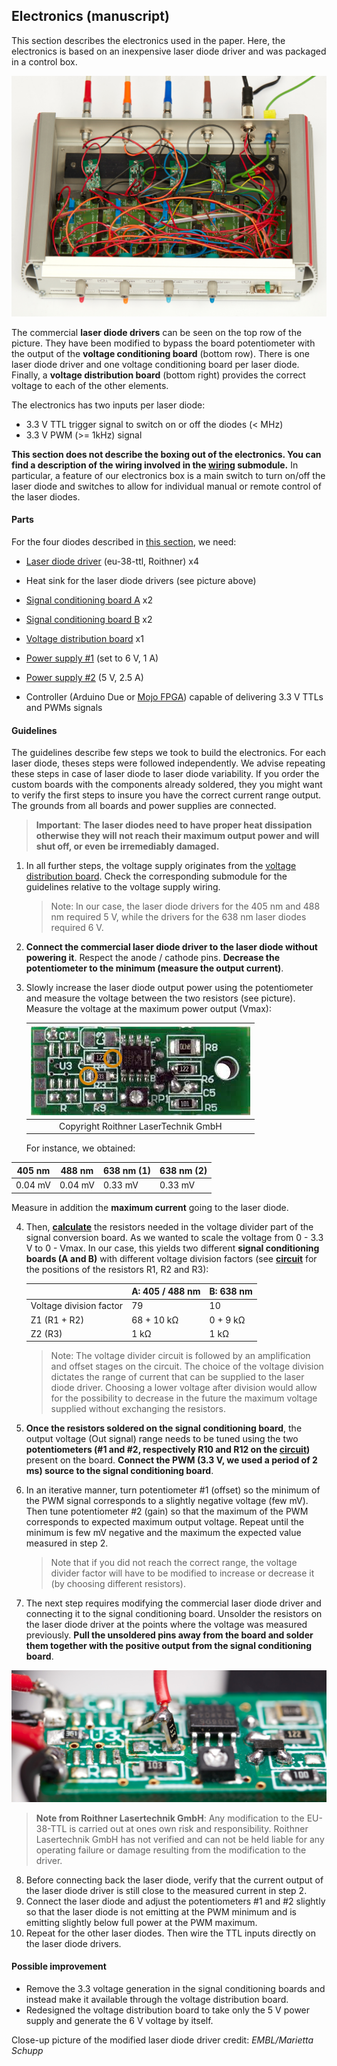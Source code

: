 ## Electronics (manuscript)

This section describes the electronics used in the paper. Here, the electronics is based on an inexpensive laser diode driver and was packaged in a control box.

![Electronics box](Electronics_box.jpg)

The commercial **laser diode drivers** can be seen on the top row of the picture. They have been modified to bypass the board potentiometer with the output of the **voltage conditioning board** (bottom row). There is one laser diode driver and one voltage conditioning board per laser diode. Finally, a **voltage distribution board** (bottom right) provides the correct voltage to each of the other elements.

The electronics has two inputs per laser diode:

- 3.3 V TTL trigger signal to switch on or off the diodes (< MHz)
- 3.3 V PWM (>= 1kHz) signal

**This section does not describe the boxing out of the electronics. You can find a description of the wiring involved in the [wiring](Wiring) submodule.** In particular, a feature of our electronics box is a main switch to turn on/off the laser diode and switches to allow for individual manual or remote control of the laser diodes.

#### Parts

For the four diodes described in [this section](https://github.com/ries-lab/LaserEngine/tree/master/Electronics), we need:

- [Laser diode driver](roithner-laser.com/ld_electronics.html) (eu-38-ttl, Roithner) x4

- Heat sink for the laser diode drivers (see picture above)

- [Signal conditioning board A](Custom_signal_conditioning) x2

- [Signal conditioning board B](Custom_signal_conditioning) x2

- [Voltage distribution board](Custom_voltage_distribution) x1

- [Power supply #1](https://www.reichelt.com/de/en/eco-friendly-plug-in-power-supply-max-1000-ma-usb-mw-3k10gs-p87339.html?&trstct=pos_0) (set to 6 V, 1 A)

- [Power supply #2](https://www.reichelt.com/de/de/steckernetzteil-12-w-5-v-2-4-a-stabilisiert-gs15e-1p1j-p161604.html?&trstct=pos_0) (5 V, 2.5 A)

- Controller (Arduino Due or [Mojo FPGA](https://github.com/jdeschamps/MicroMojo)) capable of delivering 3.3 V TTLs and PWMs signals 

  

#### Guidelines

 The guidelines describe few steps we took to build the electronics. For each laser diode, theses steps were followed independently. We advise repeating these steps in case of laser diode to laser diode variability. If you order the custom boards with the components already soldered, they you might want to verify the first steps to insure you have the correct current range output. The grounds from all boards and power supplies are connected.

> **Important**: **The laser diodes need to have proper heat dissipation otherwise they will not reach their maximum output power and will shut off, or even be irremediably damaged.** 

1. In all further steps, the voltage supply originates from the [voltage distribution board](Custom_voltage_distribution). Check the corresponding submodule for the guidelines relative to the voltage supply wiring.

   > Note: In our case, the laser diode drivers for the 405 nm and 488 nm required 5 V, while the drivers for the 638 nm laser diodes required 6 V.

2. **Connect the commercial laser diode driver to the laser diode without powering it**. Respect the anode / cathode pins. **Decrease the potentiometer to the minimum (measure the output current)**.

3. Slowly increase the laser diode output power using the potentiometer and measure the voltage between the two resistors (see picture). Measure the voltage at the maximum power output (Vmax): 

   | ![eu-38-ttl](Laser_diode_driver.jpg) |
   | :----------------------------------: |
   | Copyright Roithner LaserTechnik GmbH |


   For instance, we obtained:

| 405 nm  | 488 nm  | 638 nm (1) | 638 nm (2) |
| ------- | ------- | ---------- | ---------- |
| 0.04 mV | 0.04 mV | 0.33 mV    | 0.33 mV    |

   Measure in addition the **maximum current** going to the laser diode.


4. Then, **[calculate](http://www.ohmslawcalculator.com/voltage-divider-calculator)** the resistors needed in the voltage divider part of the signal conversion board. As we wanted to scale the voltage from 0 - 3.3 V to 0 - Vmax. In our case, this yields two different **signal conditioning boards (A and B)** with different voltage division factors (see **[circuit](Circuit)** for the positions of the resistors R1, R2 and R3):

   |                         | A: 405 / 488 nm | B: 638 nm |
   | ----------------------- | --------------- | --------- |
   | Voltage division factor | 79              | 10        |
   | Z1 (R1 + R2)            | 68 + 10 kΩ      | 0 + 9 kΩ  |
   | Z2 (R3)                 | 1 kΩ            | 1 kΩ      |

   > Note: The voltage divider circuit is followed by an amplification and offset stages on the circuit. The choice of the voltage division dictates the range of current that can be supplied to the laser diode driver. Choosing a lower voltage after division would allow for the possibility to decrease in the future the maximum voltage supplied without exchanging the resistors.

5. **Once the resistors soldered on the signal conditioning board**, the output voltage (Out signal) range needs to be tuned using the two **potentiometers (#1 and #2, respectively R10 and R12 on the [circuit](Circuit))** present on the board. **Connect the PWM (3.3 V, we used a period of 2 ms) source to the signal conditioning board**.

6. In an iterative manner, turn potentiometer #1 (offset) so the minimum of the PWM signal corresponds to a slightly negative voltage (few mV). Then tune potentiometer #2 (gain) so that the maximum of the PWM corresponds to expected maximum output voltage. Repeat until the minimum is few mV negative and the maximum the expected value measured in step 2.

   > Note that if you did not reach the correct range, the voltage divider factor will have to be modified to increase or decrease it (by choosing different resistors).

7. The next step requires modifying the commercial laser diode driver and connecting it to the signal conditioning board. Unsolder the resistors on the laser diode driver at the points where the voltage was measured previously. **Pull the unsoldered pins away from the board and solder them together with the positive output from the signal conditioning board**.
   

![](Laser_diode_driver_modification.jpg)

   > **Note from Roithner Lasertechnik GmbH**: Any modification to the EU-38-TTL is carried out at ones own risk and responsibility. Roithner Lasertechnik GmbH has not verified and can not be held liable for any operating failure or damage resulting from the modification to the driver.

8. Before connecting back the laser diode, verify that the current output of the laser diode driver is still close to the measured current in step 2.
9. Connect the laser diode and adjust the potentiometers #1 and #2 slightly so that the laser diode is not emitting at the PWM minimum and is emitting slightly below full power at the PWM maximum.
10. Repeat for the other laser diodes. Then wire the TTL inputs directly on the laser diode drivers.
    

#### Possible improvement

- Remove the 3.3 voltage generation in the signal conditioning boards and instead make it available through the voltage distribution board.
- Redesigned the voltage distribution board to take only the 5 V power supply and generate the 6 V voltage by itself.



Close-up picture of the modified laser diode driver credit: *EMBL/Marietta Schupp*

